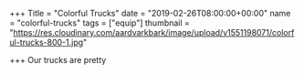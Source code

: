 +++
Title = "Colorful Trucks"
date = "2019-02-26T08:00:00+00:00"
name = "colorful-trucks"
tags = ["equip"]
thumbnail = "https://res.cloudinary.com/aardvarkbark/image/upload/v1551198071/colorful-trucks-800-1.jpg"

+++
Our trucks are pretty